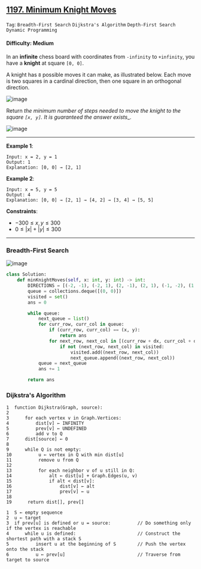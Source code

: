 ## [1197. Minimum Knight Moves](https://leetcode.com/problems/minimum-knight-moves)

```Tag```: ```Breadth-First Search``` ```Dijkstra's Algorithm``` ```Depth-First Search``` ```Dynamic Programming```

#### Difficulty: Medium

In an __infinite__ chess board with coordinates from ```-infinity``` to ```+infinity```, you have a __knight__ at square ```[0, 0]```.

A knight has ```8``` possible moves it can make, as illustrated below. Each move is two squares in a cardinal direction, then one square in an orthogonal direction.

![image](https://assets.leetcode.com/uploads/2018/10/12/knight.png)

Return _the minimum number of steps needed to move the knight to the square ```[x, y]```. It is guaranteed the answer exists__.

![image](https://github.com/quananhle/Python/assets/35042430/095d0bf8-6807-492a-bb18-f865a8012fa8)

---

__Example 1__:
```
Input: x = 2, y = 1
Output: 1
Explanation: [0, 0] → [2, 1]
```

__Example 2__:
```
Input: x = 5, y = 5
Output: 4
Explanation: [0, 0] → [2, 1] → [4, 2] → [3, 4] → [5, 5]
```

__Constraints__:

- $-300 \le x, y \le 300$
- $0 \le |x| + |y| \le 300$

---

### Breadth-First Search

![image](https://leetcode.com/problems/minimum-knight-moves/Figures/1197/1197_bfs.png)

```Python
class Solution:
    def minKnightMoves(self, x: int, y: int) -> int:
        DIRECTIONS = [(-2, -1), (-2, 1), (2, -1), (2, 1), (-1, -2), (1, -2), (-1, 2), (1, 2)]
        queue = collections.deque([(0, 0)])
        visited = set()
        ans = 0

        while queue:
            next_queue = list()
            for curr_row, curr_col in queue:
                if (curr_row, curr_col) == (x, y):
                    return ans
                for next_row, next_col in [(curr_row + dx, curr_col + dy) for dx, dy in DIRECTIONS]:
                    if not (next_row, next_col) in visited:
                        visited.add((next_row, next_col))
                        next_queue.append((next_row, next_col))
            queue = next_queue
            ans += 1

        return ans
```

### Dijkstra's Algorithm

```
1  function Dijkstra(Graph, source):
2      
3      for each vertex v in Graph.Vertices:
4          dist[v] ← INFINITY
5          prev[v] ← UNDEFINED
6          add v to Q
7      dist[source] ← 0
8      
9      while Q is not empty:
10          u ← vertex in Q with min dist[u]
11          remove u from Q
12          
13          for each neighbor v of u still in Q:
14              alt ← dist[u] + Graph.Edges(u, v)
15              if alt < dist[v]:
16                  dist[v] ← alt
17                  prev[v] ← u
18
19      return dist[], prev[]
```

```
1  S ← empty sequence
2  u ← target
3  if prev[u] is defined or u = source:          // Do something only if the vertex is reachable
4      while u is defined:                       // Construct the shortest path with a stack S
5          insert u at the beginning of S        // Push the vertex onto the stack
6          u ← prev[u]                           // Traverse from target to source
```

```Python

```
